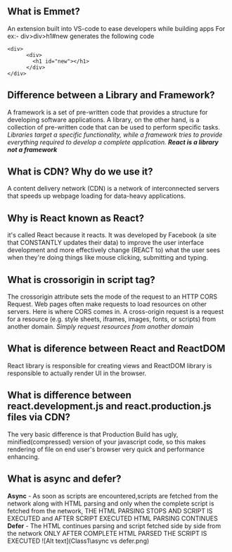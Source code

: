 ## What is Emmet?
An extension built into VS-code to ease developers while building apps For ex:- div>div>h1#new generates the following code
```
<div>
      <div>
        <h1 id="new"></h1>
      </div>
</div>
```

##  Difference between a Library and Framework?
A framework is a set of pre-written code that provides a structure for developing software applications. A library, on the other hand, is a collection of pre-written code that can be used to perform specific tasks.
*Libraries target a specific functionality, while a framework tries to provide everything required to develop a complete application.*
***React is a library not a framework***

## What is CDN? Why do we use it?
A content delivery network (CDN) is a network of interconnected servers that speeds up webpage loading for data-heavy applications.

## Why is React known as React?
it's called React because it reacts. It was developed by Facebook (a site that CONSTANTLY updates their data) to improve the user interface development and more effectively change (REACT to) what the user sees when they're doing things like mouse clicking, submitting and typing.

## What is crossorigin in script tag?
The crossorigin attribute sets the mode of the request to an HTTP CORS Request. Web pages often make requests to load resources on other servers. Here is where CORS comes in. A cross-origin request is a request for a resource (e.g. style sheets, iframes, images, fonts, or scripts) from another domain.
*Simply request resources from another domain*

## What is diference between React and ReactDOM
React library is responsible for creating views and ReactDOM library is responsible to actually render UI in the browser.

## What is difference between react.development.js and react.production.js files via CDN?
The very basic difference is that Production Build has ugly, minified(compressed) version of your javascript code, so this makes rendering of file on end user's browser very quick and performance enhancing.

## What is async and defer?
**Async** - As soon as scripts are encountered,scripts are fetched from the network along with HTML parsing and only when the complete script is fetched from the network, THE HTML PARSING STOPS AND SCRIPT IS EXECUTED and AFTER SCRIPT EXECUTED HTML PARSING CONTINUES
**Defer** - The HTML continues parsing and script fetched side by side from the network ONLY AFTER COMPLETE HTML PARSED THE SCRIPT IS EXECUTED
![Alt text](Class1\async vs defer.png)
